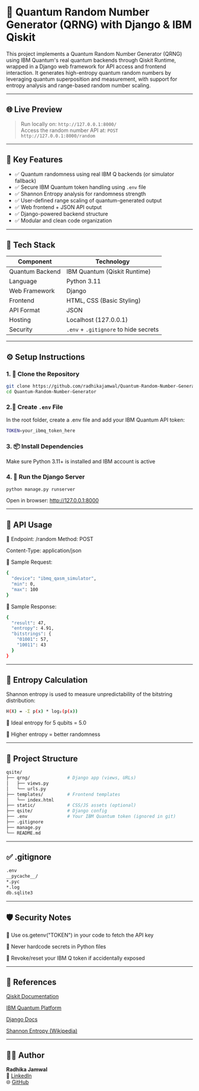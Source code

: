 # 🧪 Quantum Random Number Generator (QRNG) with Django & IBM Qiskit

This project implements a Quantum Random Number Generator (QRNG) using IBM Quantum's real quantum backends through Qiskit Runtime, wrapped in a Django web framework for API access and frontend interaction. It generates high-entropy quantum random numbers by leveraging quantum superposition and measurement, with support for entropy analysis and range-based random number scaling.

---

## 🌐 Live Preview

> Run locally on: `http://127.0.0.1:8000/`  
> Access the random number API at: `POST http://127.0.0.1:8000/random`

---

## 📌 Key Features

- ✅ Quantum randomness using real IBM Q backends (or simulator fallback)
- ✅ Secure IBM Quantum token handling using `.env` file
- ✅ Shannon Entropy analysis for randomness strength
- ✅ User-defined range scaling of quantum-generated output
- ✅ Web frontend + JSON API output
- ✅ Django-powered backend structure
- ✅ Modular and clean code organization

---

## 🧰 Tech Stack

| Component       | Technology                             |
|----------------|-----------------------------------------|
| Quantum Backend | IBM Quantum (Qiskit Runtime)            |
| Language        | Python 3.11                             |
| Web Framework   | Django                                  |
| Frontend        | HTML, CSS (Basic Styling)               |
| API Format      | JSON                                    |
| Hosting         | Localhost (127.0.0.1)                   |
| Security        | `.env` + `.gitignore` to hide secrets   |

---

## ⚙️ Setup Instructions

### 1. 🧬 Clone the Repository

```bash
git clone https://github.com/radhikajamwal/Quantum-Random-Number-Generator.git
cd Quantum-Random-Number-Generator
```

### 2.🔐 Create `.env` File

In the root folder, create a .env file and add your IBM Quantum API token:
```bash
TOKEN=your_ibmq_token_here
```

### 3. 📦 Install Dependencies

Make sure Python 3.11+ is installed and IBM account is active

### 4. 🚀 Run the Django Server

```bash
python manage.py runserver
```
Open in browser: http://127.0.0.1:8000

---

## 📡 API Usage

🔸 Endpoint: /random
Method: POST

Content-Type: application/json

🔸 Sample Request:
```bash
{
  "device": "ibmq_qasm_simulator",
  "min": 0,
  "max": 100
}
```

🔸 Sample Response:
```bash
{
  "result": 47,
  "entropy": 4.91,
  "bitstrings": {
    "01001": 57,
    "10011": 43
  }
}
```
---

## 🔢 Entropy Calculation

Shannon entropy is used to measure unpredictability of the bitstring distribution:
```bash
H(X) = -Σ p(x) * log₂(p(x))
```
🔸 Ideal entropy for 5 qubits = 5.0

🔸 Higher entropy = better randomness

---

## 📁 Project Structure

```bash
qsite/
├── qrng/              # Django app (views, URLs)
│   ├── views.py
│   └── urls.py
├── templates/         # Frontend templates
│   └── index.html
├── static/            # CSS/JS assets (optional)
├── qsite/             # Django config
├── .env               # Your IBM Quantum token (ignored in git)
├── .gitignore
├── manage.py
└── README.md
```
---

## ✅ .gitignore

```bash 
.env
__pycache__/
*.pyc
*.log
db.sqlite3
```
---

## 🛡️ Security Notes

🔸 Use os.getenv("TOKEN") in your code to fetch the API key

🔸 Never hardcode secrets in Python files

🔸 Revoke/reset your IBM Q token if accidentally exposed

---

## 📖 References

[Qiskit Documentation](https://quantum.cloud.ibm.com/docs/en)

[IBM Quantum Platform](https://www.ibm.com/quantum)

[Django Docs](https://docs.djangoproject.com/en/5.2/)

[Shannon Entropy (Wikipedia)](https://en.wikipedia.org/wiki/Entropy_(information_theory))

---

## 👩‍💻 Author  

**Radhika Jamwal**  
🔗 [LinkedIn](https://www.linkedin.com/in/radhika-jamwal-0631472b6)  
🌐 [GitHub](https://github.com/radhikajamwal)

